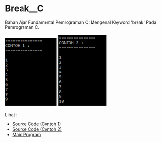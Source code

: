# Break__C
Bahan Ajar Fundamental Pemrograman C: Mengenal Keyword 'break' Pada Pemrograman C.<br><br>
<img src="https://github.com/RizkyKhapidsyah/Break__C/blob/master/Results/Break1.PNG">
<img src="https://github.com/RizkyKhapidsyah/Break__C/blob/master/Results/Break2.PNG"><br><br>
Lihat :<br>
- <a href="https://github.com/RizkyKhapidsyah/Break__C/blob/master/Break_Bagian1.c">Source Code (Contoh 1)</a><br>
- <a href="https://github.com/RizkyKhapidsyah/Break__C/blob/master/Break_Bagian2.c">Source Code (Contoh 2)</a><br>
- <a href="https://github.com/RizkyKhapidsyah/Break__C/blob/master/MainProgram.c">Main Program</a>
